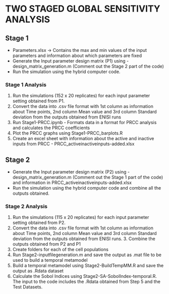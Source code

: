 
# TWO STAGED GLOBAL SENSITIVITY ANALYSIS

## Stage 1 

- Parameters.xlsx -> Contains the max and min values of the input parameters and information about which parameters are fixed
- Generate the Input parameter design matrix (P1) using - design_matrix_generation.m (Comment out the Stage 2 part of the code)
- Run the simulation using the hybrid computer code.

### Stage 1 Analysis 
1. Run the simulations (152 x 20 replicates) for each input parameter setting obtained from P1.  
2. Convert the data into .csv file format with 1st column as information about Time points, 2nd column Mean value and 3rd column Standard deviation from the outputs obtained from ENISI runs
3. Run Stage1-PRCC.ipynb - Formats data in a format for PRCC analysis and calculates the PRCC coefficients
4. Plot the PRCC graphs using Stage1-PRCC_barplots.R
5. Create an excel sheet with information about the active and inactive inputs from PRCC - PRCC_activeinactiveinputs-added.xlsx

## Stage 2
- Generate the Input parameter design matrix (P2) using - design_matrix_generation.m (Comment out the Stage 1 part of the code) and information in PRCC_activeinactiveinputs-added.xlsx
- Run the simulation using the hybrid computer code and combine all the outputs obtained.

### Stage 2 Analysis 
1. Run the simulations (115 x 20 replicates) for each input parameter setting obtained from P2. 
2. Convert the data into .csv file format with 1st column as information about Time points, 2nd column Mean value and 3rd column Standard deviation from the outputs obtained from ENISI runs. 3. Combine the outputs obtained from P2 and P1 
3. Create folders for each of the cell populations
4. Run Stage2-inputfilegeneration.m and save the output as .mat file to be used to build a temporal metamodel
5. Build a temporal metamodel using Stage2-BuildTempMM.R and save the output as .Rdata dataset
6. Calculate the Sobol Indices using Stage2-SA-SobolIndex-temporal.R. The input to the code includes the .Rdata obtained from Step 5 and the Test Datasets. 



 
